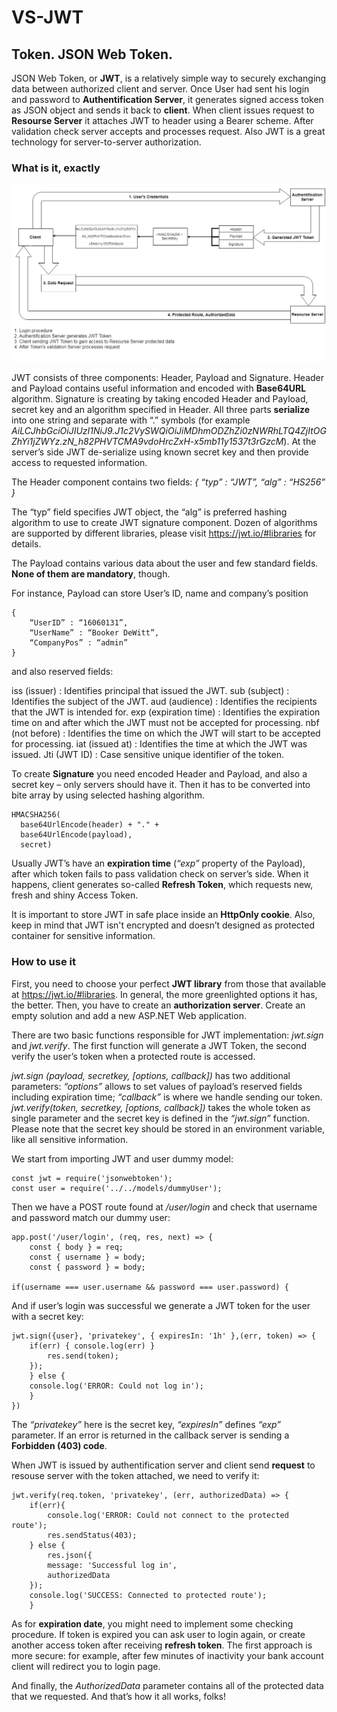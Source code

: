 # VS-JWT
## Token. JSON Web Token.

JSON Web Token, or **JWT**, is a relatively simple way to securely exchanging data between authorized client  and server. Once User had sent his login and password to **Authentification Server**, it generates signed access token as JSON object and sends it back to **client**. When client issues request to **Resourse Server** it attaches JWT to header using a Bearer scheme. After validation check server accepts and processes request. Also JWT is a great technology for server-to-server authorization.

### What is it, exactly

![alt text](https://raw.githubusercontent.com/vonsavoyen/VS-JWT/master/JWT%20Diagram.jpg)

JWT consists of three components: Header, Payload and Signature. Header and Payload contains useful information and encoded with **Base64URL** algorithm. Signature is creating by taking encoded Header and Payload, secret key and an algorithm specified in Header. All three parts **serialize** into one string and separate with “.” symbols (for example *AiLCJhbGciOiJIUzI1NiJ9.J1c2VySWQiOiJiMDhmODZhZi0zNWRhLTQ4ZjItOGZhYi1jZWYz.zN_h82PHVTCMA9vdoHrcZxH-x5mb11y1537t3rGzcM*). At the server’s side JWT de-serialize using known secret key and then provide access to requested information.

The Header component contains two fields:
*{
	“typ” : “JWT”,
	“alg” : “HS256”
}*

The “typ” field specifies JWT object, the “alg” is preferred hashing algorithm to use to create JWT signature component. Dozen of algorithms are supported by different libraries, please visit https://jwt.io/#libraries for details.

The Payload contains various data about the user and few standard fields. **None of them are mandatory**, though.

For instance, Payload can store User’s ID, name and company’s position
```
{
	“UserID” : “16060131”,
	“UserName” : “Booker DeWitt”,
	“CompanyPos” : “admin”
}
```
and also reserved fields:

iss (issuer) : Identifies principal that issued the JWT.
sub (subject) : Identifies the subject of the JWT.
aud (audience) : Identifies the recipients that the JWT is intended for.
exp (expiration time) : Identifies the expiration time on and after which the JWT must not be accepted for processing.
nbf (not before) : Identifies the time on which the JWT will start to be accepted for processing.
iat (issued at) : Identifies the time at which the JWT was issued.
Jti (JWT ID) : Case sensitive unique identifier of the token.

To create **Signature** you need encoded Header and Payload, and also a secret key – only servers should have it. Then it has to be converted into bite array by using selected hashing algorithm.
```
HMACSHA256(
  base64UrlEncode(header) + "." +
  base64UrlEncode(payload),
  secret)
```
Usually JWT’s have an **expiration time** (*“exp”* property of the Payload), after which token fails to pass validation check on server’s side. When it happens, client generates so-called **Refresh Token**, which requests new, fresh and shiny Access Token.

It is important to store JWT in safe place inside an **HttpOnly cookie**. Also, keep in mind that JWT isn't encrypted and doesn’t designed as protected container for sensitive information.

### How to use it

First, you need to choose your perfect **JWT library** from those that available at https://jwt.io/#libraries. In general, the more greenlighted options it has, the better. Then, you have to create an **authorization server**. Create an empty solution and add a new ASP.NET Web application.

There are two basic functions responsible for JWT implementation: *jwt.sign* and *jwt.verify*. The first function will generate a JWT Token, the second verify the user’s token when a protected route is accessed.

*jwt.sign (payload, secretkey, [options, callback])* has two additional parameters: *“options”* allows to set values of payload’s reserved fields including expiration time; *“callback”* is where we handle sending our token. *jwt.verify(token, secretkey, [options, callback])* takes the whole token as single parameter and the secret key is defined in the *“jwt.sign”* function. Please note that the secret key should be stored in an environment variable, like all sensitive information.

We start from importing JWT and user dummy model:
```
const jwt = require('jsonwebtoken');
const user = require('../../models/dummyUser');
```
Then we have a POST route found at */user/login* and check that username and password match our dummy user:
```
app.post('/user/login', (req, res, next) => {
	const { body } = req;
	const { username } = body;
	const { password } = body;

if(username === user.username && password === user.password) {
```
And if user’s login was successful we generate a JWT token for the user with a secret key:
```
jwt.sign({user}, 'privatekey', { expiresIn: '1h' },(err, token) => {
	if(err) { console.log(err) }
		res.send(token);
	});
	} else {
	console.log('ERROR: Could not log in');
	}
})
```
The *“privatekey”* here is the secret key, *“expiresIn”* defines *“exp”* parameter. If an error is returned in the callback server is sending a **Forbidden (403) code**.

When JWT is issued by authentification server and client send **request** to resouse server with the token attached, we need to verify it:
```
jwt.verify(req.token, 'privatekey', (err, authorizedData) => {
	if(err){
		console.log('ERROR: Could not connect to the protected route');
		res.sendStatus(403);
	} else {
		res.json({
		message: 'Successful log in',
		authorizedData
	}); 
	console.log('SUCCESS: Connected to protected route');
	}
```
As for **expiration date**, you might need to implement some checking procedure. If token is expired you can ask user to login again, or create another access token after receiving **refresh token**. The first approach is more secure: for example, after few minutes of inactivity your bank account client will redirect you to login page.

And finally, the *AuthorizedData* parameter contains all of the protected data that we requested. And that’s how it all works, folks!
